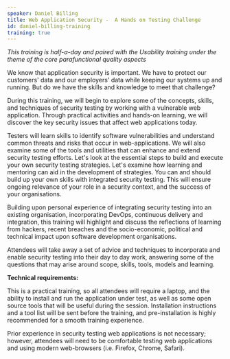 ```yaml
---
speaker: Daniel Billing
title: Web Application Security -  A Hands on Testing Challenge
id: daniel-billing-training
training: true
---
```

<i> This training is half-a-day and paired with the Usability training under the theme of the core parafunctional quality aspects</i>

We know that application security is important. We have to protect our customers' data and our employers' data while keeping our systems up and running. But do we have the skills and knowledge to meet that challenge?

During this training, we will begin to explore some of the concepts, skills, and techniques of security testing by working with a vulnerable web application. Through practical activities and hands-on learning, we will discover the key security issues that affect web applications today.

Testers will learn skills to identify software vulnerabilities and understand common threats and risks that occur in web-applications. We will also examine some of the tools and utilities that can enhance and extend security testing efforts. Let's look at the essential steps to build and execute your own security testing strategies. Let's examine how learning and mentoring can aid in the development of strategies.  You can and should build up your own skills with integrated security testing. This will ensure ongoing relevance of your role in a security context, and the success of your organisations.

Building upon personal experience of integrating security testing into an existing organisation, incorporating DevOps, continuous delivery and integration, this training will highlight and discuss the reflections of learning from hackers, recent breaches and the socio-economic, political and technical impact upon software development organisations.

Attendees will take away a set of advice and techniques to incorporate and enable security testing into their day to day work, answering some of the questions that may arise around scope, skills, tools, models and learning.

**Technical requirements:**

This is a practical training, so all attendees will require a laptop, and the ability to install and run the application under test, as well as some open source tools that will be useful during the session.  Installation instructions and a tool list will be sent before the training, and pre-installation is highly recommended for a smooth training experience.

Prior experience in security testing web applications is not necessary; however, attendees will need to be comfortable testing web applications and using modern web-browsers (i.e. Firefox, Chrome, Safari).
